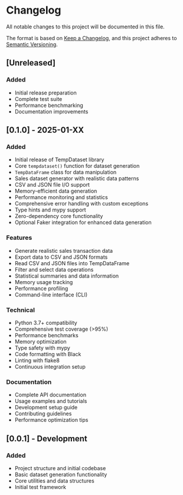 # Changelog

All notable changes to this project will be documented in this file.

The format is based on [Keep a Changelog](https://keepachangelog.com/en/1.0.0/),
and this project adheres to [Semantic Versioning](https://semver.org/spec/v2.0.0.html).

## [Unreleased]

### Added
- Initial release preparation
- Complete test suite
- Performance benchmarking
- Documentation improvements

## [0.1.0] - 2025-01-XX

### Added
- Initial release of TempDataset library
- Core `tempdataset()` function for dataset generation
- `TempDataFrame` class for data manipulation
- Sales dataset generator with realistic data patterns
- CSV and JSON file I/O support
- Memory-efficient data generation
- Performance monitoring and statistics
- Comprehensive error handling with custom exceptions
- Type hints and mypy support
- Zero-dependency core functionality
- Optional Faker integration for enhanced data generation

### Features
- Generate realistic sales transaction data
- Export data to CSV and JSON formats
- Read CSV and JSON files into TempDataFrame
- Filter and select data operations
- Statistical summaries and data information
- Memory usage tracking
- Performance profiling
- Command-line interface (CLI)

### Technical
- Python 3.7+ compatibility
- Comprehensive test coverage (>95%)
- Performance benchmarks
- Memory optimization
- Type safety with mypy
- Code formatting with Black
- Linting with flake8
- Continuous integration setup

### Documentation
- Complete API documentation
- Usage examples and tutorials
- Development setup guide
- Contributing guidelines
- Performance optimization tips

## [0.0.1] - Development

### Added
- Project structure and initial codebase
- Basic dataset generation functionality
- Core utilities and data structures
- Initial test framework